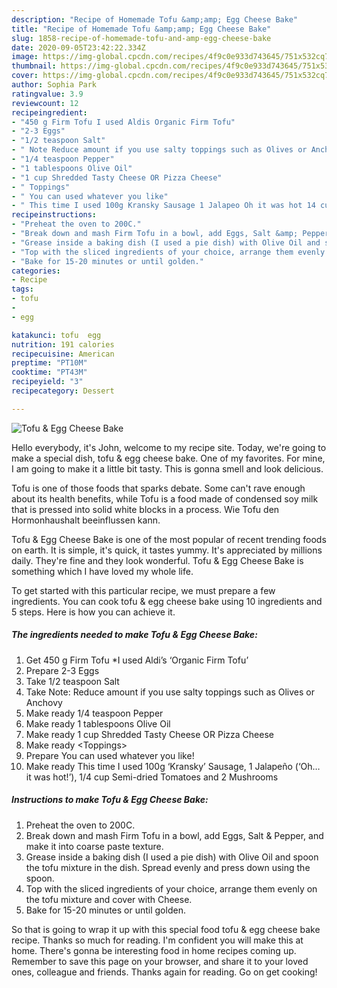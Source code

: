 ```yaml
---
description: "Recipe of Homemade Tofu &amp;amp; Egg Cheese Bake"
title: "Recipe of Homemade Tofu &amp;amp; Egg Cheese Bake"
slug: 1858-recipe-of-homemade-tofu-and-amp-egg-cheese-bake
date: 2020-09-05T23:42:22.334Z
image: https://img-global.cpcdn.com/recipes/4f9c0e933d743645/751x532cq70/tofu-egg-cheese-bake-recipe-main-photo.jpg
thumbnail: https://img-global.cpcdn.com/recipes/4f9c0e933d743645/751x532cq70/tofu-egg-cheese-bake-recipe-main-photo.jpg
cover: https://img-global.cpcdn.com/recipes/4f9c0e933d743645/751x532cq70/tofu-egg-cheese-bake-recipe-main-photo.jpg
author: Sophia Park
ratingvalue: 3.9
reviewcount: 12
recipeingredient:
- "450 g Firm Tofu I used Aldis Organic Firm Tofu"
- "2-3 Eggs"
- "1/2 teaspoon Salt"
- " Note Reduce amount if you use salty toppings such as Olives or Anchovy"
- "1/4 teaspoon Pepper"
- "1 tablespoons Olive Oil"
- "1 cup Shredded Tasty Cheese OR Pizza Cheese"
- " Toppings"
- " You can used whatever you like"
- " This time I used 100g Kransky Sausage 1 Jalapeo Oh it was hot 14 cup Semidried Tomatoes and 2 Mushrooms"
recipeinstructions:
- "Preheat the oven to 200C."
- "Break down and mash Firm Tofu in a bowl, add Eggs, Salt &amp; Pepper, and make it into coarse paste texture."
- "Grease inside a baking dish (I used a pie dish) with Olive Oil and spoon the tofu mixture in the dish. Spread evenly and press down using the spoon."
- "Top with the sliced ingredients of your choice, arrange them evenly on the tofu mixture and cover with Cheese."
- "Bake for 15-20 minutes or until golden."
categories:
- Recipe
tags:
- tofu
- 
- egg

katakunci: tofu  egg 
nutrition: 191 calories
recipecuisine: American
preptime: "PT10M"
cooktime: "PT43M"
recipeyield: "3"
recipecategory: Dessert

---
```



![Tofu &amp; Egg Cheese Bake](https://img-global.cpcdn.com/recipes/4f9c0e933d743645/751x532cq70/tofu-egg-cheese-bake-recipe-main-photo.jpg)

Hello everybody, it's John, welcome to my recipe site. Today, we're going to make a special dish, tofu &amp; egg cheese bake. One of my favorites. For mine, I am going to make it a little bit tasty. This is gonna smell and look delicious.

Tofu is one of those foods that sparks debate. Some can&#39;t rave enough about its health benefits, while Tofu is a food made of condensed soy milk that is pressed into solid white blocks in a process. Wie Tofu den Hormonhaushalt beeinflussen kann.

Tofu &amp; Egg Cheese Bake is one of the most popular of recent trending foods on earth. It is simple, it's quick, it tastes yummy. It's appreciated by millions daily. They're fine and they look wonderful. Tofu &amp; Egg Cheese Bake is something which I have loved my whole life.


To get started with this particular recipe, we must prepare a few ingredients. You can cook tofu &amp; egg cheese bake using 10 ingredients and 5 steps. Here is how you can achieve it.

<!--inarticleads1-->

##### The ingredients needed to make Tofu &amp; Egg Cheese Bake:

1. Get 450 g Firm Tofu *I used Aldi’s ‘Organic Firm Tofu’
1. Prepare 2-3 Eggs
1. Take 1/2 teaspoon Salt
1. Take  Note: Reduce amount if you use salty toppings such as Olives or Anchovy
1. Make ready 1/4 teaspoon Pepper
1. Make ready 1 tablespoons Olive Oil
1. Make ready 1 cup Shredded Tasty Cheese OR Pizza Cheese
1. Make ready  &lt;Toppings&gt;
1. Prepare  You can used whatever you like!
1. Make ready  This time I used 100g ‘Kransky’ Sausage, 1 Jalapeño (‘Oh… it was hot!’), 1/4 cup Semi-dried Tomatoes and 2 Mushrooms




<!--inarticleads2-->

##### Instructions to make Tofu &amp; Egg Cheese Bake:

1. Preheat the oven to 200C.
1. Break down and mash Firm Tofu in a bowl, add Eggs, Salt &amp; Pepper, and make it into coarse paste texture.
1. Grease inside a baking dish (I used a pie dish) with Olive Oil and spoon the tofu mixture in the dish. Spread evenly and press down using the spoon.
1. Top with the sliced ingredients of your choice, arrange them evenly on the tofu mixture and cover with Cheese.
1. Bake for 15-20 minutes or until golden.




So that is going to wrap it up with this special food tofu &amp; egg cheese bake recipe. Thanks so much for reading. I'm confident you will make this at home. There's gonna be interesting food in home recipes coming up. Remember to save this page on your browser, and share it to your loved ones, colleague and friends. Thanks again for reading. Go on get cooking!
